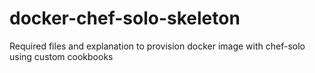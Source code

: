 # docker-chef-solo-skeleton
Required files and explanation to provision docker image with chef-solo using custom cookbooks
